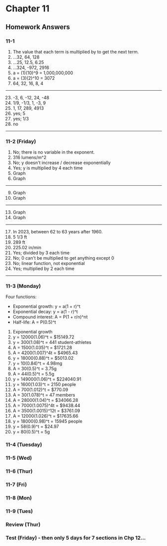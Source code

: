 # Chapter 11

## Homework Answers

### 11-1

1. The value that each term is multiplied by to get the next term.
2. ...32, 64, 128
3. ...25, 12.5, 6.25
4. ...324, -972, 2916
5. a = (1)(10)^9 = 1,000,000,000
6. a = (3)(2)^10 = 3072
7. 64, 32, 16, 8, 4

---

23. -3, 6, -12, 24, -48
24. 1/9, -1/3, 1, -3, 9
25. 1, 17, 289, 4913
26. yes; 5
27. yes; 1/3
28. no

---

### 11-2 (Friday)

1. No; there is no variable in the exponent.
2. 316 lumens/m^2
3. No; y doesn't increase / decrease exponentially
4. Yes; y is multiplied by 4 each time
5. Graph
6. Graph

---

9. Graph
10. Graph

---

13. Graph
14. Graph

---

17. In 2023, between 62 to 63 years after 1960.
18. 5 1/3 ft
19. 289 ft
20. 225.02 in/min
21. Yes; divided by 3 each time
22. No; 0 can't be multiplied to get anything except 0
23. No; linear function, not exponential
24. Yes; multiplied by 2 each time

---

### 11-3 (Monday)

Four functions:
* Exponential growth: y = a(1 + r)^t
* Exponential decay: y = a(1 - r)^t
* Compound interest: A = P(1 + r/n)^nt
* Half-life: A = P(0.5)^t

1. Exponential growth
2. y = 12000(1.06)^t = $15149.72
3. y = 300(1.08)^t = 441 student-athletes
4. A = 1500(1.035)^t = $1721.28
5. A = 4200(1.007)^4t = $4965.43
6. y = 18000(0.88)^t = $5013.02
7. y = 10(0.84)^t = 4.98mg
8. A = 30(0.5)^t = 3.75g
9. A = 44(0.5)^t = 5.5g
10. y = 149000(1.06)^t = $224040.91
11. y = 1600(1.03)^t = 2150 people
12. A = 700(1.012)^t = $770.09
13. A = 30(1.078)^t = 47 members
14. A = 28000(1.04)^t = $34066.28
15. A = 7000(1.0075)^4t = $9438.44
16. A = 3500(1.0015)^12t = $3761.09
17. A = 12000(1.026)^t = $17635.66
18. y = 18000(0.98)^t = 15945 people
19. y = 58(0.9)^t = $24.97
20. y = 80(0.5)^t = 5g

### 11-4 (Tuesday)

### 11-5 (Wed)

### 11-6 (Thur)

### 11-7 (Fri)

### 11-8 (Mon)

### 11-9 (Tues)

### Review (Thur)

### Test (Friday) - then only 5 days for 7 sections in Chp 12...
